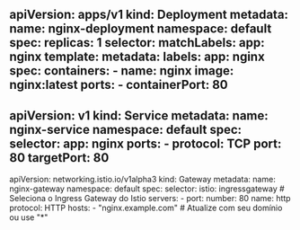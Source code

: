apiVersion: apps/v1
kind: Deployment
metadata:
  name: nginx-deployment
  namespace: default
spec:
  replicas: 1
  selector:
    matchLabels:
      app: nginx
  template:
    metadata:
      labels:
        app: nginx
    spec:
      containers:
        - name: nginx
          image: nginx:latest
          ports:
            - containerPort: 80
---
apiVersion: v1
kind: Service
metadata:
  name: nginx-service
  namespace: default
spec:
  selector:
    app: nginx
  ports:
    - protocol: TCP
      port: 80
      targetPort: 80
---
apiVersion: networking.istio.io/v1alpha3
kind: Gateway
metadata:
  name: nginx-gateway
  namespace: default
spec:
  selector:
    istio: ingressgateway  # Seleciona o Ingress Gateway do Istio
  servers:
    - port:
        number: 80
        name: http
        protocol: HTTP
      hosts:
        - "nginx.example.com"  # Atualize com seu domínio ou use "*"
